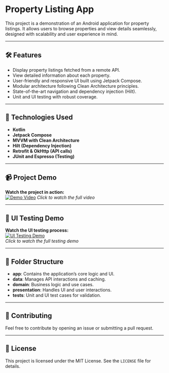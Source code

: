 # Property Listing App  

This project is a demonstration of an Android application for property listings. It allows users to browse properties and view details seamlessly, designed with scalability and user experience in mind.

---

## 🛠️ **Features**  
- Display property listings fetched from a remote API.  
- View detailed information about each property.  
- User-friendly and responsive UI built using Jetpack Compose.  
- Modular architecture following Clean Architecture principles.  
- State-of-the-art navigation and dependency injection (Hilt).  
- Unit and UI testing with robust coverage.  

---

## 🚀 **Technologies Used**  
- **Kotlin**  
- **Jetpack Compose**  
- **MVVM with Clean Architecture**  
- **Hilt (Dependency Injection)**  
- **Retrofit & OkHttp (API calls)**  
- **JUnit and Espresso (Testing)**  

---

## 📹 **Project Demo**  
**Watch the project in action:**  
[![Demo Video](https://drive.google.com/file/d/1xqLcVs9PFz4ffpoG5FHrS1U0UBsKDs1n/preview)](https://drive.google.com/file/d/1xqLcVs9PFz4ffpoG5FHrS1U0UBsKDs1n/preview) 
*Click to watch the full video*  

---

## 🧪 **UI Testing Demo**  
**Watch the UI testing process:**  
[![UI Testing Demo](https://drive.google.com/file/d/1xxiNjgMX1YeQXmJRoleWO4UBVm4x-bc6/preview)](https://drive.google.com/file/d/1xxiNjgMX1YeQXmJRoleWO4UBVm4x-bc6/preview)  
*Click to watch the full testing demo*  

---

## 📂 **Folder Structure**  
- **app**: Contains the application’s core logic and UI.  
- **data**: Manages API interactions and caching.  
- **domain**: Business logic and use cases.  
- **presentation**: Handles UI and user interactions.  
- **tests**: Unit and UI test cases for validation.  

---

## 🤝 **Contributing**  
Feel free to contribute by opening an issue or submitting a pull request.  

---

## 📄 **License**  
This project is licensed under the MIT License. See the `LICENSE` file for details.  
